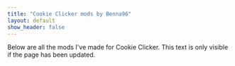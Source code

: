 ```yaml
---
title: "Cookie Clicker mods by Benna96"
layout: default
show_header: false
---
```


Below are all the mods I've made for Cookie Clicker. This text is only visible if the page has been updated.